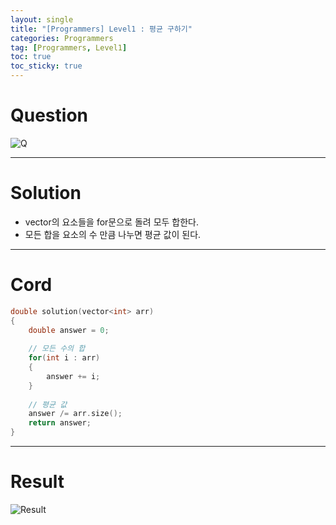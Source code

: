 ```yaml
---
layout: single
title: "[Programmers] Level1 : 평균 구하기"
categories: Programmers
tag: [Programmers, Level1]
toc: true
toc_sticky: true
---
```


# Question
![Q](https://user-images.githubusercontent.com/97664446/193417519-f30f9d7c-0875-478b-a5b4-18653824bb32.PNG)

***

# Solution
- vector의 요소들을 for문으로 돌려 모두 합한다.
- 모든 합을 요소의 수 만큼 나누면 평균 값이 된다.

***

# Cord
```c++
double solution(vector<int> arr) 
{
    double answer = 0;
    
    // 모든 수의 합
    for(int i : arr)
    {
        answer += i;
    }
    
    // 평균 값
    answer /= arr.size();
    return answer;
}
```

***

# Result
![Result](https://user-images.githubusercontent.com/97664446/193417521-e30c8876-709c-4451-a263-e474e6250491.PNG)
